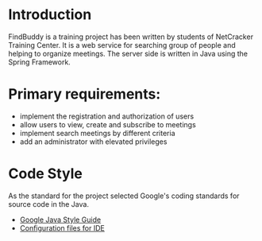 # Introduction
FindBuddy is a training project has been written by students of NetCracker Training Center. It is a web service for searching group of people and helping to organize meetings.
The server side is written in Java using the Spring Framework.

# Primary requirements:
* implement the registration and authorization of users
* allow users to view, create and subscribe to meetings
* implement search meetings by different criteria
* add an administrator with elevated privileges

# Code Style
As the standard for the project selected Google's coding standards for source code in the Java.
* [Google Java Style Guide](https://google.github.io/styleguide/javaguide.html)
* [Configuration files for IDE](https://github.com/google/styleguide)
